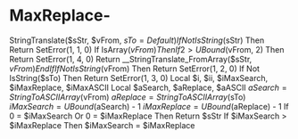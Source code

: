 # MaxReplace-
StringTranslate($sStr, $vFrom, $sTo = Default)     If Not IsString($sStr) Then Return SetError(1, 1, 0)     If IsArray($vFrom) Then         If 2 > UBound($vFrom, 2) Then Return SetError(1, 4, 0)         Return __StringTranslate_FromArray($sStr, $vFrom)     EndIf     If Not IsString($vFrom) Then Return SetError(1, 2, 0)     If Not IsString($sTo) Then Return SetError(1, 3, 0)     Local $i, $ii, $iMaxSearch, $iMaxReplace, $iMaxASCII     Local $aSearch, $aReplace, $aASCII     $aSearch = StringToASCIIArray($vFrom)     $aReplace = StringToASCIIArray($sTo)     $iMaxSearch = UBound($aSearch) - 1     $iMaxReplace = UBound($aReplace) - 1     If 0 = $iMaxSearch Or 0 = $iMaxReplace Then Return $sStr     If $iMaxSearch > $iMaxReplace Then $iMaxSearch = $iMaxReplace
